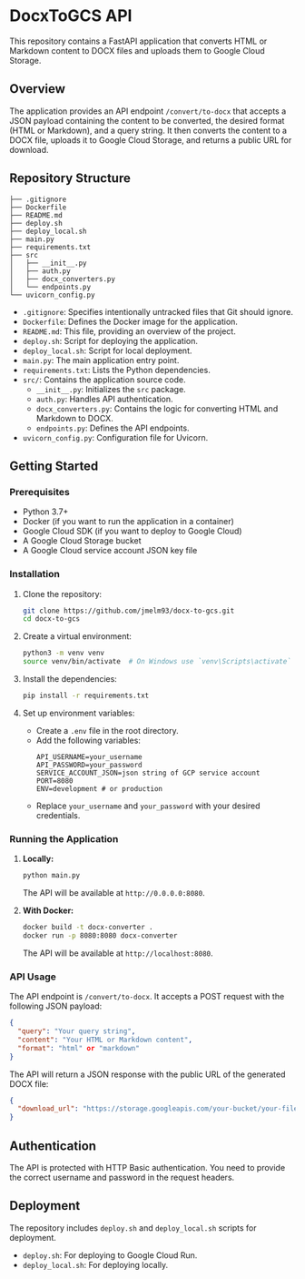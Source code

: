 # DocxToGCS API

This repository contains a FastAPI application that converts HTML or Markdown content to DOCX files and uploads them to Google Cloud Storage.

## Overview

The application provides an API endpoint `/convert/to-docx` that accepts a JSON payload containing the content to be converted, the desired format (HTML or Markdown), and a query string. It then converts the content to a DOCX file, uploads it to Google Cloud Storage, and returns a public URL for download.

## Repository Structure

```
├── .gitignore
├── Dockerfile
├── README.md
├── deploy.sh
├── deploy_local.sh
├── main.py
├── requirements.txt
├── src
│   ├── __init__.py
│   ├── auth.py
│   ├── docx_converters.py
│   └── endpoints.py
└── uvicorn_config.py
```

- `.gitignore`: Specifies intentionally untracked files that Git should ignore.
- `Dockerfile`: Defines the Docker image for the application.
- `README.md`: This file, providing an overview of the project.
- `deploy.sh`: Script for deploying the application.
- `deploy_local.sh`: Script for local deployment.
- `main.py`: The main application entry point.
- `requirements.txt`: Lists the Python dependencies.
- `src/`: Contains the application source code.
  - `__init__.py`: Initializes the `src` package.
  - `auth.py`: Handles API authentication.
  - `docx_converters.py`: Contains the logic for converting HTML and Markdown to DOCX.
  - `endpoints.py`: Defines the API endpoints.
- `uvicorn_config.py`: Configuration file for Uvicorn.

## Getting Started

### Prerequisites

- Python 3.7+
- Docker (if you want to run the application in a container)
- Google Cloud SDK (if you want to deploy to Google Cloud)
- A Google Cloud Storage bucket
- A Google Cloud service account JSON key file

### Installation

1.  Clone the repository:

    ```bash
    git clone https://github.com/jmelm93/docx-to-gcs.git
    cd docx-to-gcs
    ```

2.  Create a virtual environment:

    ```bash
    python3 -m venv venv
    source venv/bin/activate  # On Windows use `venv\Scripts\activate`
    ```

3.  Install the dependencies:

    ```bash
    pip install -r requirements.txt
    ```

4.  Set up environment variables:
    - Create a `.env` file in the root directory.
    - Add the following variables:
      ```
      API_USERNAME=your_username
      API_PASSWORD=your_password
      SERVICE_ACCOUNT_JSON=json string of GCP service account
      PORT=8080
      ENV=development # or production
      ```
    - Replace `your_username` and `your_password` with your desired credentials.

### Running the Application

1.  **Locally:**

    ```bash
    python main.py
    ```

    The API will be available at `http://0.0.0.0:8080`.

2.  **With Docker:**

    ```bash
    docker build -t docx-converter .
    docker run -p 8080:8080 docx-converter
    ```

    The API will be available at `http://localhost:8080`.

### API Usage

The API endpoint is `/convert/to-docx`. It accepts a POST request with the following JSON payload:

```json
{
  "query": "Your query string",
  "content": "Your HTML or Markdown content",
  "format": "html" or "markdown"
}
```

The API will return a JSON response with the public URL of the generated DOCX file:

```json
{
  "download_url": "https://storage.googleapis.com/your-bucket/your-file.docx"
}
```

## Authentication

The API is protected with HTTP Basic authentication. You need to provide the correct username and password in the request headers.

## Deployment

The repository includes `deploy.sh` and `deploy_local.sh` scripts for deployment.

- `deploy.sh`: For deploying to Google Cloud Run.
- `deploy_local.sh`: For deploying locally.
